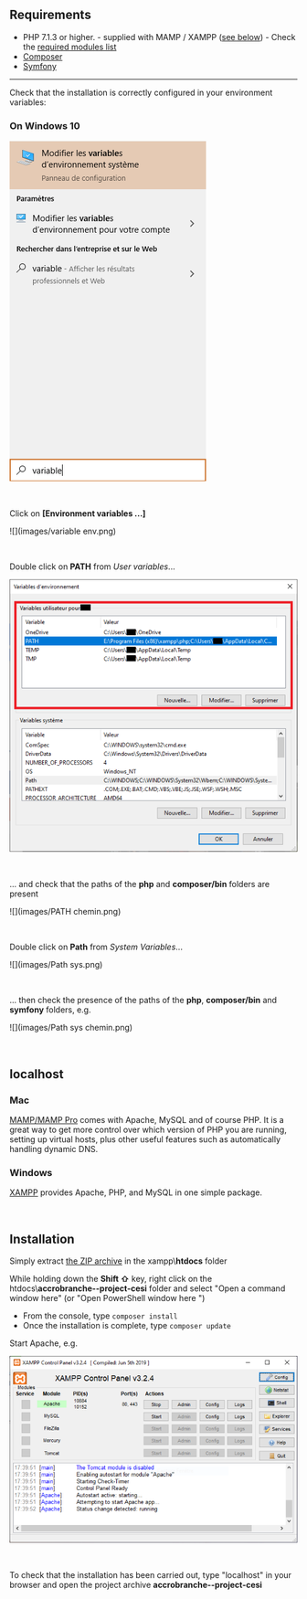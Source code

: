 ## Requirements

- PHP 7.1.3 or higher. - supplied with MAMP / XAMPP ([see below](#localhost)) - Check the [required modules list](https://learn.getgrav.org/basics/requirements#php-requirements)
- [Composer](https://getcomposer.org/download/)
- [Symfony](https://symfony.com/download)

---

Check that the installation is correctly configured in your environment variables:

### On Windows 10

![](images/variable.png)

<br/>

Click on **[Environment variables ...]**

![](images/variable env.png)

<br/>

Double click on **PATH** from *User variables*...

![](images/PATH.png)

<br/>

... and check that the paths of the **php** and **composer/bin** folders are present

![](images/PATH chemin.png)

<br/>

Double click on **Path** from *System Variables*...

![](images/Path sys.png)

<br/>

... then check the presence of the paths of the **php**, **composer/bin** and **symfony** folders, e.g.

![](images/Path sys chemin.png)

<br/>

## localhost

### Mac
[MAMP/MAMP Pro](mamp.info) comes with Apache, MySQL and of course PHP. It is a great way to get more control over which version of PHP you are running, setting up virtual hosts, plus other useful features such as automatically handling dynamic DNS.

### Windows
[XAMPP](https://www.apachefriends.org/index.html) provides Apache, PHP, and MySQL in one simple package.

<br/>

## Installation

Simply extract [the ZIP archive](https://github.com/nstardust/accrobranche--projet-cesi/archive/main.zip) in the xampp\\**htdocs** folder

While holding down the **Shift &#8679;** key, right click on the htdocs\\**accrobranche--project-cesi** folder and select "Open a command window here" (or "Open PowerShell window here ")

- From the console, type ``composer install``
- Once the installation is complete, type ``composer update``

Start Apache, e.g.

![](images/xampp.png)

<br/>

To check that the installation has been carried out, type "localhost" in your browser and open the project archive **accrobranche--project-cesi**